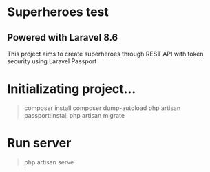 # Superheroes test
## Powered with Laravel 8.6
This project aims to create superheroes through REST API with token security using Laravel Passport
# Initializating project...
> composer install
> composer dump-autoload
> php artisan passport:install
> php artisan migrate
# Run server
> php artisan serve
